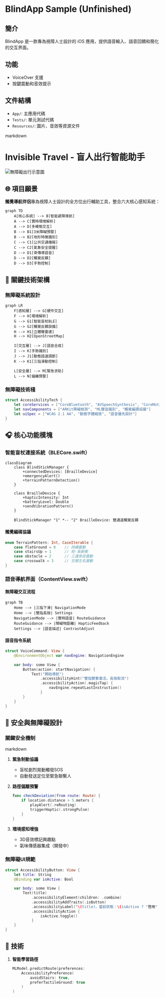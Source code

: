 # BlindApp Sample (Unfinished)

## 簡介
BlindApp 是一款專為視障人士設計的 iOS 應用，提供語音輸入、語音回饋和簡化的交互界面。

## 功能
- VoiceOver 支援
- 按鍵震動和音效提示

## 文件結構
- `App/`: 主應用代碼
- `Tests/`: 單元測試代碼
- `Resources/`: 圖片、音效等資源文件





markdown
# Invisible Travel - 盲人出行智能助手

![無障礙出行示意圖](建議補充高對比度界面截圖路徑) <!-- 建議添加實際無障礙界面截圖 -->

## 🌐 項目願景
**觸覺導航伴侶**專為視障人士設計的全方位出行輔助工具，整合六大核心感知系統：

```mermaid
graph TD
    A[核心系統] --> B[智能避障導航]
    A --> C[實時環境解析]
    A --> D[多模態交互]
    B --> B1[3米障礙預警]
    B --> B2[地形特徵識別]
    C --> C1[公共交通播報]
    C --> C2[氣象安全提醒]
    D --> D1[骨傳導語音]
    D --> D2[觸覺反饋]
    D --> D3[手勢控制]
```

## 🦯 關鍵技術架構
### 無障礙系統設計
```mermaid
graph LR
    F[感知層] --> G[硬件交互]
    F --> H[環境解析]
    G --> G1[智能盲杖BLE]
    G --> G2[觸覺反饋設備]
    H --> H1[立體聲雷達]
    H --> H2[OpenStreetMap]
  
    I[交互層] --> J[語音合成]
    I --> K[手勢識別]
    J --> J1[動態語速調節]
    K --> K1[三指滑動控制]
  
    L[安全層] --> M[緊急求助]
    L --> N[偏離預警]
```

### 無障礙技術棧
```swift
struct AccessibilityTech {
    let coreServices = ["CoreBluetooth", "AVSpeechSynthesis", "CoreMotion"]
    let navComponents = ["ARKit障礙檢測", "ML聲音識別", "觸覺編碼協議"]
    let uiSpec = ["WCAG 2.1 AA", "動態字體縮放", "語音優先設計"]
}
```

## 🎧 核心功能模塊
### 智能盲杖連接系統（BLECore.swift）
```mermaid
classDiagram
    class BlindStickManager {
        +connectedDevices: [BrailleDevice]
        +emergencyAlert()
        +terrainPatternDetection()
    }
  
    class BrailleDevice {
        +hapticIntensity: Int
        +batteryLevel: Double
        +sendVibrationPattern()
    }
  
    BlindStickManager "1" *-- "2" BrailleDevice: 雙通道觸覺反饋
```

#### 觸覺編碼協議
```swift
enum TerrainPattern: Int, CaseIterable {
    case flatGround = 0    // 持續震動
    case stairsUp = 1      // 短-長脈衝
    case obstacle = 2      // 三連急促震動
    case crosswalk = 3     // 交替左右震動
}
```

### 語音導航界面（ContentView.swift）
#### 無障礙交互流程
```mermaid
graph TB
    Home --> |三指下滑| NavigationMode
    Home --> |雙指長按| Settings
    NavigationMode --> |實時語音| RouteGuidance
    RouteGuidance --> |障礙物距離| HapticFeedback
    Settings --> |語音描述| ContrastAdjust
```

#### 語音指令系統
```swift
struct VoiceCommand: View {
    @EnvironmentObject var navEngine: NavigationEngine
  
    var body: some View {
        Button(action: startNavigation) {
            Text("開始導航")
                .accessibilityHint("雙指雙擊激活，長按取消")
                .accessibilityAction(.magicTap) {
                    navEngine.repeatLastInstruction()
                }
        }
    }
}
```

## 🚦 安全與無障礙設計
### 關鍵安全機制
markdown
1. **緊急制動協議**
   - 盲杖劇烈晃動觸發SOS
   - 自動發送定位至緊急聯繫人

2. **路徑偏離預警**
   ```swift
   func checkDeviation(from route: Route) {
       if location.distance > 5.meters {
           playAlert(.reRouting)
           triggerHaptic(.strongPulse)
       }
   }
   ```

3. **環境感知增強**
   - 3D音效標記興趣點
   - 氣味傳感器集成（開發中）


### 無障礙UI規範
```swift
struct AccessibilityButton: View {
    let title: String
    @Binding var isActive: Bool
  
    var body: some View {
        Text(title)
            .accessibilityElement(children: .combine)
            .accessibilityAddTraits(.isButton)
            .accessibilityLabel("\(title)，當前狀態：\(isActive ? "啓用" : "關閉")")
            .accessibilityAction {
                isActive.toggle()
            }
    }
}
```



## 🌟 技術
1. **智能學習路徑**
   ```swift
   MLModel.predictRoute(preferences: 
       AccessibilityPreference(
           avoidStairs: true,
           preferTactileGround: true
       )
   )
   ```

